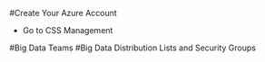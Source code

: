 
#Create Your Azure Account
   * Go to CSS Management[](https://microsoft.sharepoint.com/teams/azureinternal/CSSMgmt/SitePages/Home.aspx)

#Big Data Teams
#Big Data Distribution Lists and Security Groups
